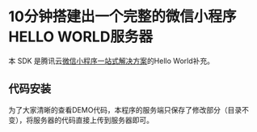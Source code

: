 # 10分钟搭建出一个完整的微信小程序HELLO WORLD服务器

本 SDK 是腾讯云[微信小程序一站式解决方案](https://github.com/tencentyun/wafer/wiki)的Hello World补充。

## 代码安装
为了大家清晰的查看DEMO代码，本程序的服务端只保存了修改部分（目录不变），将服务器的代码直接上传到服务器即可。

